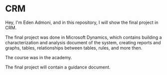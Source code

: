 # CRM
Hey, I'm Eden Admoni, and in this repository, I will show the final project in CRM.

The final project was done in Microsoft Dynamics, which contains building a characterization and analysis document of the system, creating reports and graphs, tables, relationships between tables, rules, and more then.


The course was in the academy.


The final project will contain a guidance document.
